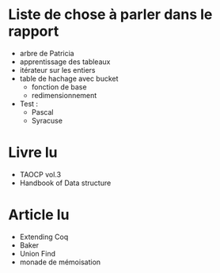# Liste de chose à parler dans le rapport

* arbre de Patricia
* apprentissage des tableaux
* itérateur sur les entiers
* table de hachage avec bucket
    - fonction de base
    - redimensionnement
* Test :
    - Pascal
    - Syracuse

# Livre lu

* TAOCP vol.3
* Handbook of Data structure

# Article lu

* Extending Coq
* Baker
* Union Find
* monade de mémoisation

